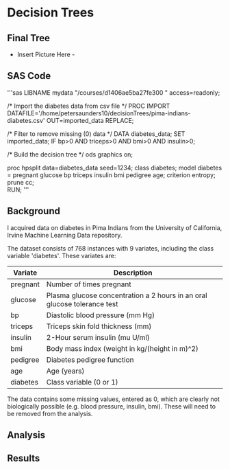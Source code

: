 # Decision Trees

## Final Tree

- Insert Picture Here -

## SAS Code
'''sas
LIBNAME mydata "/courses/d1406ae5ba27fe300 " access=readonly;

/* Import the diabetes data from csv file */
PROC IMPORT DATAFILE='/home/petersaunders10/decisionTrees/pima-indians-diabetes.csv' 
        OUT=imported_data REPLACE;
        
/* Filter to remove missing (0) data */
DATA diabetes_data;
    SET imported_data;
    IF bp>0 AND triceps>0 AND bmi>0 AND insulin>0;

/* Build the decision tree */
ods graphics on;

proc hpsplit data=diabetes_data seed=1234;
    class diabetes;
    model diabetes = pregnant glucose bp triceps insulin bmi pedigree age;
    criterion entropy;
    prune cc;    
RUN;
'''

## Background
I acquired data on diabetes in Pima Indians from the University of California, Irvine Machine Learning Data repository.

The dataset consists of 768 instances with 9 variates, including the class variable 'diabetes'.  These variates are:

| Variate | Description |
| --- | --- |
| pregnant | Number of times pregnant |
| glucose | Plasma glucose concentration a 2 hours in an oral glucose tolerance test |
| bp | Diastolic blood pressure (mm Hg)  |
| triceps | Triceps skin fold thickness (mm) |
| insulin | 2-Hour serum insulin (mu U/ml)  |
| bmi | Body mass index (weight in kg/(height in m)^2)  |
| pedigree | Diabetes pedigree function  |
| age | Age (years)  |
| diabetes | Class variable (0 or 1) |

The data contains some missing values, entered as 0, which are clearly not biologically possible (e.g. blood pressure, insulin, bmi).  These will need to be removed from the analysis.

## Analysis

## Results
